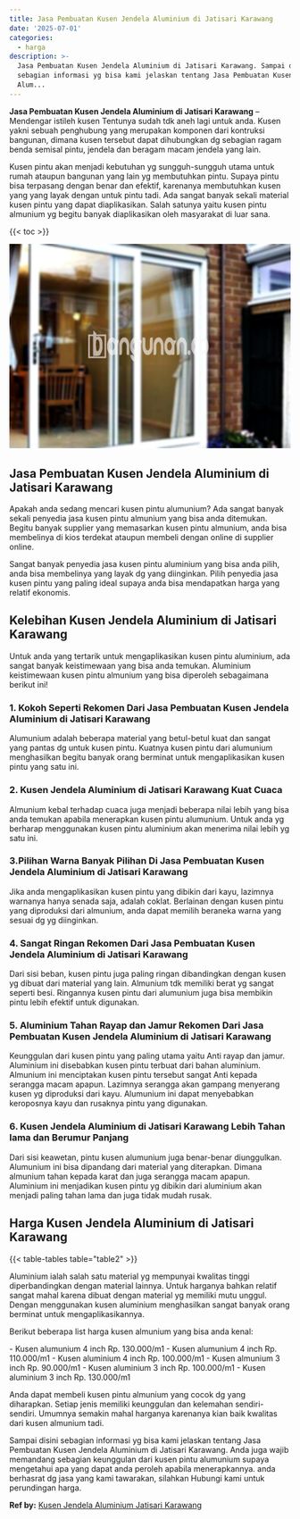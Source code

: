 ```yaml
---
title: Jasa Pembuatan Kusen Jendela Aluminium di Jatisari Karawang
date: '2025-07-01'
categories:
  - harga
description: >-
  Jasa Pembuatan Kusen Jendela Aluminium di Jatisari Karawang. Sampai disini
  sebagian informasi yg bisa kami jelaskan tentang Jasa Pembuatan Kusen Jendela
  Alum...
---
```


**Jasa Pembuatan Kusen Jendela Aluminium di Jatisari Karawang** – Mendengar istileh kusen Tentunya sudah tdk aneh lagi untuk anda. Kusen yakni sebuah penghubung yang merupakan komponen dari kontruksi bangunan, dimana kusen tersebut dapat dihubungkan dg sebagian ragam benda semisal pintu, jendela dan beragam macam jendela yang lain.

Kusen pintu akan menjadi kebutuhan yg sungguh-sungguh utama untuk rumah ataupun bangunan yang lain yg membutuhkan pintu. Supaya pintu bisa terpasang dengan benar dan efektif, karenanya membutuhkan kusen yang yang layak dengan untuk pintu tadi. Ada sangat banyak sekali material kusen pintu yang dapat diaplikasikan. Salah satunya yaitu kusen pintu almunium yg begitu banyak diaplikasikan oleh masyarakat di luar sana.

{{< toc >}}

![Jasa Pembuatan Kusen Jendela Aluminium di Jatisari Karawang](/images/harga-kusen-jendela-alumunium-44.png)

## Jasa Pembuatan Kusen Jendela Aluminium di Jatisari Karawang

Apakah anda sedang mencari kusen pintu alumunium? Ada sangat banyak sekali penyedia jasa kusen pintu almunium yang bisa anda ditemukan. Begitu banyak supplier yang memasarkan kusen pintu almunium, anda bisa membelinya di kios terdekat ataupun membeli dengan online di supplier online.

Sangat banyak penyedia jasa kusen pintu aluminium yang bisa anda pilih, anda bisa membelinya yang layak dg yang diinginkan. Pilih penyedia jasa kusen pintu yang paling ideal supaya anda bisa mendapatkan harga yang relatif ekonomis.

## Kelebihan Kusen Jendela Aluminium di Jatisari Karawang

Untuk anda yang tertarik untuk mengaplikasikan kusen pintu aluminium, ada sangat banyak keistimewaan yang bisa anda temukan. Aluminium keistimewaan kusen pintu almunium yang bisa diperoleh sebagaimana berikut ini!

### 1\. Kokoh Seperti Rekomen Dari Jasa Pembuatan Kusen Jendela Aluminium di Jatisari Karawang

Alumunium adalah beberapa material yang betul-betul kuat dan sangat yang pantas dg untuk kusen pintu. Kuatnya kusen pintu dari alumunium menghasilkan begitu banyak orang berminat untuk mengaplikasikan kusen pintu yang satu ini.

### 2\. Kusen Jendela Aluminium di Jatisari Karawang Kuat Cuaca

Almunium kebal terhadap cuaca juga menjadi beberapa nilai lebih yang bisa anda temukan apabila menerapkan kusen pintu alumunium. Untuk anda yg berharap menggunakan kusen pintu aluminium akan menerima nilai lebih yg satu ini.

### 3.Pilihan Warna Banyak Pilihan Di Jasa Pembuatan Kusen Jendela Aluminium di Jatisari Karawang

Jika anda mengaplikasikan kusen pintu yang dibikin dari kayu, lazimnya warnanya hanya senada saja, adalah coklat. Berlainan dengan kusen pintu yang diproduksi dari almunium, anda dapat memilih beraneka warna yang sesuai dg yg diinginkan.

### 4\. Sangat Ringan Rekomen Dari Jasa Pembuatan Kusen Jendela Aluminium di Jatisari Karawang

Dari sisi beban, kusen pintu juga paling ringan dibandingkan dengan kusen yg dibuat dari material yang lain. Almunium tdk memiliki berat yg sangat seperti besi. Ringannya kusen pintu dari alumunium juga bisa membikin pintu lebih efektif untuk digunakan.

### 5\. Aluminium Tahan Rayap dan Jamur Rekomen Dari Jasa Pembuatan Kusen Jendela Aluminium di Jatisari Karawang

Keunggulan dari kusen pintu yang paling utama yaitu Anti rayap dan jamur. Aluminium ini disebabkan kusen pintu terbuat dari bahan aluminium. Almunium ini menciptakan kusen pintu tersebut sangat Anti kepada serangga macam apapun. Lazimnya serangga akan gampang menyerang kusen yg diproduksi dari kayu. Alumunium ini dapat menyebabkan keroposnya kayu dan rusaknya pintu yang digunakan.

### 6\. Kusen Jendela Aluminium di Jatisari Karawang Lebih Tahan lama dan Berumur Panjang

Dari sisi keawetan, pintu kusen alumunium juga benar-benar diunggulkan. Alumunium ini bisa dipandang dari material yang diterapkan. Dimana almunium tahan kepada karat dan juga serangga macam apapun. Aluminium ini menjadikan kusen pintu yg dibikin dari aluminium akan menjadi paling tahan lama dan juga tidak mudah rusak.

## Harga Kusen Jendela Aluminium di Jatisari Karawang

{{< table-tables table="table2" >}}

Aluminium ialah salah satu material yg mempunyai kwalitas tinggi diperbandingkan dengan material lainnya. Untuk harganya bahkan relatif sangat mahal karena dibuat dengan material yg memiliki mutu unggul. Dengan menggunakan kusen aluminium menghasilkan sangat banyak orang berminat untuk mengaplikasikannya.

Berikut beberapa list harga kusen almunium yang bisa anda kenal:

\- Kusen alumunium 4 inch Rp. 130.000/m1 - Kusen alumunium 4 inch Rp. 110.000/m1 - Kusen aluminium 4 inch Rp. 100.000/m1 - Kusen almunium 3 inch Rp. 90.000/m1 - Kusen aluminium 3 inch Rp. 100.000/m1 - Kusen aluminium 3 inch Rp. 130.000/m1

Anda dapat membeli kusen pintu almunium yang cocok dg yang diharapkan. Setiap jenis memiliki keunggulan dan kelemahan sendiri-sendiri. Umumnya semakin mahal harganya karenanya kian baik kwalitas dari kusen almunium tadi.

Sampai disini sebagian informasi yg bisa kami jelaskan tentang Jasa Pembuatan Kusen Jendela Aluminium di Jatisari Karawang. Anda juga wajib memandang sebagian keunggulan dari kusen pintu alumunium supaya mengetahui apa yang dapat anda peroleh apabila menerapkannya. anda berhasrat dg jasa yang kami tawarakan, silahkan Hubungi kami untuk perundingan harga.

**Ref by:** [Kusen Jendela Aluminium Jatisari Karawang](https://id.wikipedia.org/wiki/Kusen)
